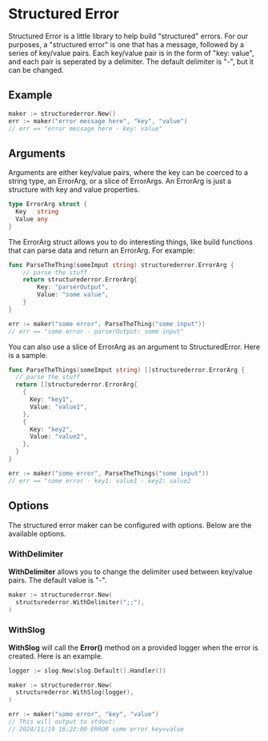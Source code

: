 # Structured Error

Structured Error is a little library to help build "structured" errors. For our purposes, a "structured error" is one that has a message, followed by a series of key/value pairs. Each key/value pair is in the form of "key: value", and each pair is seperated by a delimiter. The default delimiter is "-", but it can be changed.

## Example

```go
maker := structurederror.New()
err := maker("error message here", "key", "value")
// err == "error message here - key: value"
```

## Arguments

Arguments are either key/value pairs, where the key can be coerced to a string type, an ErrorArg, or a slice of ErrorArgs. An ErrorArg is just a structure with key and value properties.

```go
type ErrorArg struct {
  Key   string
  Value any
}
```

The ErrorArg struct allows you to do interesting things, like build functions that can parse data and return an ErrorArg. For example:

```go
func ParseTheThing(someImput string) structurederror.ErrorArg {
    // parse the stuff
    return structurederror.ErrorArg{
        Key: "parserOutput",
        Value: "some value",
    }
}

err := maker("some error", ParseTheThing("some input"))
// err == "some error - parserOutput: some input"
```

You can also use a slice of ErrorArg as an argument to StructuredError. Here is a sample.

```go
func ParseTheThings(someImput string) []structurederror.ErrorArg {
  // parse the stuff
  return []structurederror.ErrorArg{
    {
      Key: "key1",
      Value: "value1",
    },
    {
      Key: "key2",
      Value: "value2",
    },
  }
}

err := maker("some error", ParseTheThings("some input"))
// err == "some error - key1: value1 - key2: value2

```

## Options

The structured error maker can be configured with options. Below are the available options.

### WithDelimiter

**WithDelimiter** allows you to change the delimiter used between key/value pairs. The default value is "-".

```go
maker := structurederror.New(
  structurederror.WithDelimiter(";;"),
)
```

### WithSlog

**WithSlog** will call the **Error()** method on a provided logger when the error is created. Here is an example.

```go
logger := slog.New(slog.Default().Handler())

maker := structurederror.New(
  structurederror.WithSlog(logger),
)

err := maker("some error", "key", "value")
// This will output to stdout:
// 2024/11/19 16:22:00 ERROR some error key=value
```
